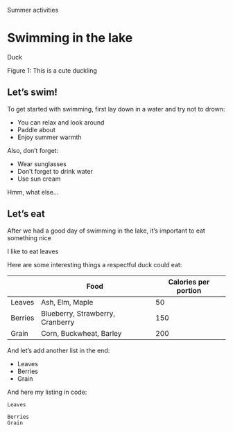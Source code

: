 Summer activities

# Swimming in the lake

Duck

Figure 1: This is a cute duckling

## Let’s swim!

To get started with swimming, first lay down in a water and try not to drown:

- You can relax and look around
- Paddle about
- Enjoy summer warmth

Also, don’t forget:

- Wear sunglasses
- Don’t forget to drink water
- Use sun cream

Hmm, what else…

## Let’s eat

After we had a good day of swimming in the lake, it’s important to eat something nice

I like to eat leaves

Here are some interesting things a respectful duck could eat:

|         | Food                             |   Calories per portion |
|---------|----------------------------------|------------------------|
| Leaves  | Ash, Elm, Maple                  |                     50 |
| Berries | Blueberry, Strawberry, Cranberry |                    150 |
| Grain   | Corn, Buckwheat, Barley          |                    200 |

And let’s add another list in the end:

- Leaves
- Berries
- Grain

And here my listing in code:

```
Leaves

Berries
Grain
```
